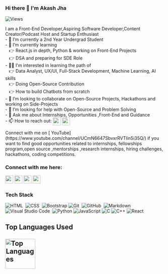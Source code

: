 ### Hi there 👋 I'm Akash Jha
<p align="left">
  <img src="https://komarev.com/ghpvc/?username=akashthedevelopero&label=Views" alt="Views"> 
</p>
I am a Front-End Developer,Aspiring Software Developer,Content Creator/Podcast Host and Startup Enthusiast<br>
- 🔭 I’m currently a 2nd Year Undergrad Student<br>
- 🌱 I’m currently learning  <br>
          &nbsp &nbsp👉 React.js in depth, Python & working on Front-End Projects <br>
          &nbsp &nbsp👉 DSA and preparing for SDE Role<br>
-  👩‍💻 I'm interested in learning the path of <br>
          &nbsp &nbsp👉 Data Analyst, UX/UI, Full-Stack Development, Machine Learning, AI skills <br>
          &nbsp &nbsp👉 Doing Open-Source Contribution <br>
          &nbsp &nbsp👉 How to build Chatbots from scratch<br>
- 👯 I’m looking to collaborate on Open-Source Projects, Hackathons and working on Side-Projects<br>
- 🤔 I’m looking for help with Open-Source and Problem Solving<br>
- 💬 Ask me about Internships, Opportunities ,Front-End and Guidance<br>
- 📫 How to reach out: <a href="https://www.linkedin.com/in/akashjha123/"><img  align="center" src="https://img.shields.io/badge/linkedin-%230077B5.svg?&style=for-the-badge&logo=linkedin&logoColor=white" height=25></a> 
<a href="https://0123akashjha@gmail.com"><img align="center" src="https://img.shields.io/badge/Gmail-D14836?style=for-the-badge&logo=gmail&logoColor=white" height=25></a>
<p> Connect with me on [ YouTube] (https://www.youtube.com/channel/UCmN6647SbvxrRVTIin5i35Q/) if you want to find good opportunities related to internships, fellowships program,open source ,mentorships ,research internships, hiring challenges, hackathons, coding competitions.</p>

### Connect with me here:
<p><a href="https://twitter.com/akash_the_dev"><img src="https://img.shields.io/badge/twitter-%231DA1F2.svg?&style=for-the-badge&logo=twitter&logoColor=white" height=25></a> <a href="https://www.linkedin.com/in/akashjha123/"><img src="https://img.shields.io/badge/linkedin-%230077B5.svg?&style=for-the-badge&logo=linkedin&logoColor=white" height=25></a> <a href="https://www.instagram.com/akashthedeveloper/"><img src="https://img.shields.io/badge/instagram-%23E4405F.svg?&style=for-the-badge&logo=instagram&logoColor=white" height=25></a> <a href="https://akashthedeveloper.medium.com/"><img src="https://img.shields.io/badge/medium-%2312100E.svg?&style=for-the-badge&logo=medium&logoColor=white" height=25></a></p>

### Tech Stack

![HTML](https://img.shields.io/badge/-HTML-05122A?style=flat&logo=HTML5)&nbsp;
![CSS](https://img.shields.io/badge/-CSS-05122A?style=flat&logo=CSS3&logoColor=1572B6)&nbsp;
![Bootstrap](https://img.shields.io/badge/-Bootstrap-05122A?style=flat&logo=bootstrap&logoColor=563D7C)
![Git](https://img.shields.io/badge/-Git-05122A?style=flat&logo=git)&nbsp;
![GitHub](https://img.shields.io/badge/-GitHub-05122A?style=flat&logo=github)&nbsp;
![Markdown](https://img.shields.io/badge/-Markdown-05122A?style=flat&logo=markdown)\
![Visual Studio Code](https://img.shields.io/badge/-Visual%20Studio%20Code-05122A?style=flat&logo=visual-studio-code&logoColor=007ACC)&nbsp;
![Python](https://img.shields.io/badge/-Python-000?&logo=Python)
![JavaScript](https://img.shields.io/badge/-JavaScript-000?&logo=JavaScript)
![C](https://img.shields.io/badge/-C-000?&logo=C)
![C++](https://img.shields.io/badge/-C++-000?&logo=c%2b%2b&logoColor=00599C)
![React](https://img.shields.io/badge/-React-000?&logo=React)

## Top Languages Used<br><br><img height="95px" alt="Top Languages" src="https://github-readme-stats.vercel.app/api/top-langs/?username=akashthedeveloper&hide=html&hide_title=true&hide_border=true&layout=compact&langs_count=6&exclude_repo=comp426,Redventures-Movie-Quotes&text_color=000&icon_color=fff&bg_color=0,52fa5a,4dfcff,c64dff&theme=graywhite" /></a>
